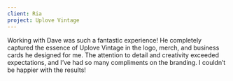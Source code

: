 ```yaml
---
client: Ria
project: Uplove Vintage
---
```


Working with Dave was such a fantastic experience! He completely captured the essence of Uplove Vintage in the logo, merch, and business cards he designed for me. The attention to detail and creativity exceeded expectations, and I’ve had so many compliments on the branding. I couldn’t be happier with the results!



